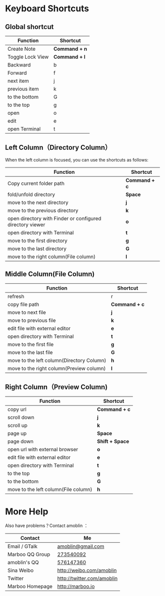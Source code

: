 # Keyboard Shortcuts

<!-- create time: 2014-11-21 13:24:12  -->

## Global shortcut
| Function | Shortcut |
|---------------|------------------|
| Create Note | **Command + n** |
| Toggle Lock View  | **Command + l**     |
| Backward | b |
| Forward | f |
| next item | j |
| previous item | k |
| to the bottom | G |
| to the top | g |
| open | o |
| edit | e |
| open Terminal | t |

## Left Column（Directory Column）
When the left column is focused, you can use the shortcuts as follows:

| Function | Shortcut |
|---------------|------------------|
| Copy current folder path | **Command + c** |
| fold/unfold directory | **Space** |
| move to the next directory | **j** |
| move to the previous directory | **k** |
| open directory with Finder or configured directory viewer | **o** |
| open directory with Terminal | **t** |
| move to the first directory | **g** |
| move to the last directory | **G** |
| move to the right column(File column) | **l** |

## Middle Column(File Column)
| Function | Shortcut |
|---------------|------------------|
| refresh | r |
| copy file path | **Command + c** |
| move to next file | **j** |
| move to previous file | **k** |
| edit file with external editor | **e** |
| open directory with Terminal | **t** |
| move to the first file | **g** |
| move to the last file | **G** |
| move to the left column(Directory Column) | **h** |
| move to the right column(Preview column) | **l** |

## Right Column（Preview Column)

| Function | Shortcut |
|---------------|------------------|
| copy url | **Command + c** |
| scroll down | **j** |
| scroll up | **k** |
| page up | **Space** |
| page down | **Shift + Space** |
| open url with external browser | **o** |
| edit file with external editor | **e** |
| open directory with Terminal | **t** |
| to the top | **g** |
| to the bottom | **G** |
| move to the left column(File column) | **h** |

# More Help

Also have problems？Contact amoblin ：

| Contact | Me |
|-----|------|
| Email / GTalk | <amoblin@gmail.com> |
| Marboo QQ Group | [273540092](qq://273540092) |
| amoblin's QQ | [576147360](qq://576147360) |
| Sina Weibo | <http://weibo.com/amoblin> |
| Twitter | <http://twitter.com/amoblin> |
| Marboo Homepage | <http://marboo.io> |
